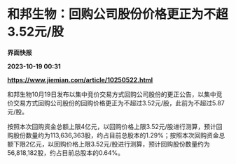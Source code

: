 # 和邦生物：回购公司股份价格更正为不超3.52元/股
**界面快报**

**2023-10-19 00:31**

**https://www.jiemian.com/article/10250522.html**

和邦生物10月19日发布以集中竞价交易方式回购公司股份的更正公告，以集中竞价交易方式回购公司股份的回购价格更正为不超过3.52元/股，此前为不超过5.87元/股。

按照本次回购资金总额上限4亿元，以回购价格上限3.52元/股进行测算，预计回购股份数量约为113,636,363股，约占目前总股本的1.29%；按照本次回购资金总额下限2亿元，以回购价格上限3.52元/股进行测算，预计回购股份数量约为56,818,182股，约占目前总股本的0.64%。